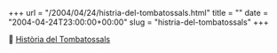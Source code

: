+++
url = "/2004/04/24/histria-del-tombatossals.html"
title = ""
date = "2004-04-24T23:00:00+00:00"
slug = "histria-del-tombatossals"
+++

📎 [Història del Tombatossals](http://carlesbellver.net/contes/tombatossals.html)
